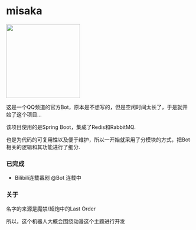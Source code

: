 # misaka

 <img style="width: 200px;height: 200px;" src="https://user-images.githubusercontent.com/38931843/144429412-e9442ed0-f2ec-4935-9b7c-88f0e3a469f5.png"/>

这是一个QQ频道的官方Bot，原本是不想写的，但是空闲时间太长了，于是就开始了这个项目...

该项目使用的是Spring Boot，集成了Redis和RabbitMQ.

也是为代码的可复用性以及便于维护，所以一开始就采用了分模块的方式，把Bot相关的逻辑和其功能进行了细分.




### 已完成
- Bilibili连载番剧 @Bot 连载中



### 关于
名字的来源是魔禁/超炮中的Last Order

所以，这个机器人大概会围绕动漫这个主题进行开发
